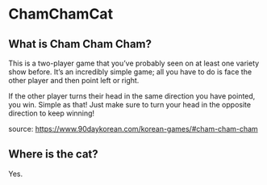 # ChamChamCat

## What is Cham Cham Cham?
This is a two-player game that you’ve probably seen on at least one variety show before. It’s an incredibly simple game; all you have to do is face the other player and then point left or right.

If the other player turns their head in the same direction you have pointed, you win. Simple as that! Just make sure to turn your head in the opposite direction to keep winning!

source: https://www.90daykorean.com/korean-games/#cham-cham-cham

## Where is the cat?
Yes.